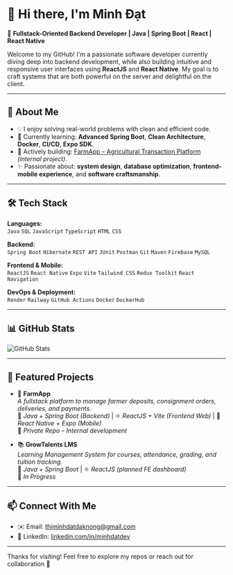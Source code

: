 # 👋 Hi there, I'm Minh Đạt

🎯 **Fullstack-Oriented Backend Developer | Java | Spring Boot | React | React Native**

Welcome to my GitHub! I'm a passionate software developer currently diving deep into backend development, while also building intuitive and responsive user interfaces using **ReactJS** and **React Native**. My goal is to craft systems that are both powerful on the server and delightful on the client.

---

## 🚀 About Me

- 💡 I enjoy solving real-world problems with clean and efficient code.
- 🧠 Currently learning: **Advanced Spring Boot**, **Clean Architecture**, **Docker**, **CI/CD**, **Expo SDK**.
- 💼 Actively building: [FarmApp – Agricultural Transaction Platform](https://github.com/gitdev-mdat/FarmApp) *(internal project)*.
- ✨ Passionate about: **system design**, **database optimization**, **frontend-mobile experience**, and **software craftsmanship**.

---

## 🛠️ Tech Stack

**Languages:**  
`Java` `SQL` `JavaScript` `TypeScript` `HTML` `CSS`

**Backend:**  
`Spring Boot` `Hibernate` `REST API` `JUnit` `Postman` `Git` `Maven` `Firebase` `MySQL`

**Frontend & Mobile:**  
`ReactJS` `React Native` `Expo` `Vite` `Tailwind CSS` `Redux Toolkit` `React Navigation`

**DevOps & Deployment:**  
`Render` `Railway` `GitHub Actions` `Docker` `DockerHub`

---

## 📊 GitHub Stats

![GitHub Stats](https://github-readme-stats.vercel.app/api?username=gitdev-mdat&show_icons=true&theme=tokyonight&hide_title=true&count_private=true)

---

## 🧩 Featured Projects

- 🌾 **FarmApp**  
  *A fullstack platform to manage farmer deposits, consignment orders, deliveries, and payments.*  
  🔧 *Java + Spring Boot (Backend)* | ⚛️ *ReactJS + Vite (Frontend Web)* | 📱 *React Native + Expo (Mobile)*  
  🔗 *Private Repo – Internal development*

- 📚 **GrowTalents LMS**  
  *Learning Management System for courses, attendance, grading, and tuition tracking.*  
  🔧 *Java + Spring Boot* | ⚛️ *ReactJS (planned FE dashboard)*  
  🔗 *In Progress*

---

## 📫 Connect With Me

- ✉️ Email: thiminhdatdaknong@gmail.com  
- 🧠 LinkedIn: [linkedin.com/in/minhdatdev](https://linkedin.com/in/minhdatdev)  

---
Thanks for visiting! Feel free to explore my repos or reach out for collaboration 💼
